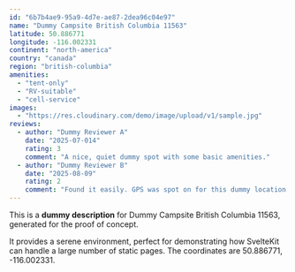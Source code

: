 ```yaml
---
id: "6b7b4ae9-95a9-4d7e-ae87-2dea96c04e97"
name: "Dummy Campsite British Columbia 11563"
latitude: 50.886771
longitude: -116.002331
continent: "north-america"
country: "canada"
region: "british-columbia"
amenities:
  - "tent-only"
  - "RV-suitable"
  - "cell-service"
images:
  - "https://res.cloudinary.com/demo/image/upload/v1/sample.jpg"
reviews:
  - author: "Dummy Reviewer A"
    date: "2025-07-014"
    rating: 3
    comment: "A nice, quiet dummy spot with some basic amenities."
  - author: "Dummy Reviewer B"
    date: "2025-08-09"
    rating: 2
    comment: "Found it easily. GPS was spot on for this dummy location."
---
```


This is a **dummy description** for Dummy Campsite British Columbia 11563, generated for the proof of concept.

It provides a serene environment, perfect for demonstrating how SvelteKit can handle a large number of static pages. The coordinates are 50.886771, -116.002331.
